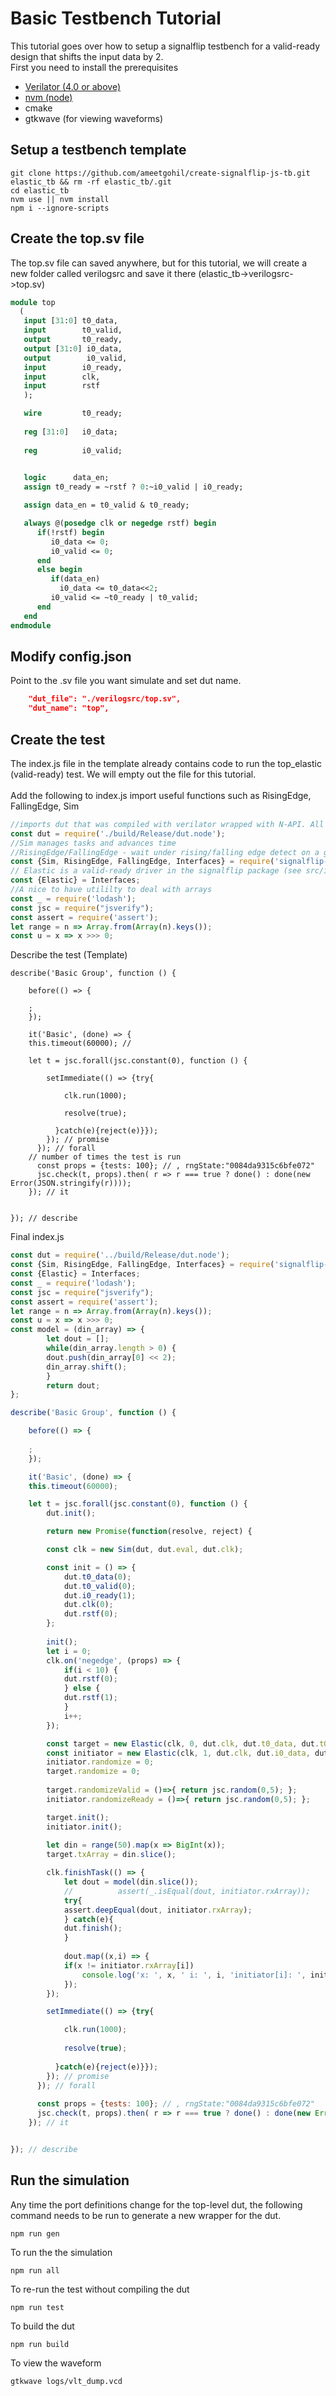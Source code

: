 # Basic Testbench Tutorial
This tutorial goes over how to setup a signalflip testbench for a valid-ready design that shifts the input data by 2. <br />
First you need to install the prerequisites <br />
- [Verilator (4.0 or above)](https://www.veripool.org/projects/verilator/wiki/Installing) <br />
- [nvm (node)](https://github.com/creationix/nvm) <br />
- cmake
- gtkwave (for viewing waveforms) <br />
	
## Setup a testbench template
```
git clone https://github.com/ameetgohil/create-signalflip-js-tb.git elastic_tb && rm -rf elastic_tb/.git
cd elastic_tb
nvm use || nvm install
npm i --ignore-scripts
```

## Create the top.sv file
The top.sv file can saved anywhere, but for this tutorial, we will create a new folder called verilogsrc and save it there (elastic_tb->verilogsrc->top.sv)
```systemverilog
module top
  (
   input [31:0] t0_data,
   input        t0_valid,
   output       t0_ready,
   output [31:0] i0_data,
   output        i0_valid,
   input        i0_ready,
   input        clk,
   input        rstf
   );

   wire         t0_ready;
   
   reg [31:0]   i0_data;
   
   reg          i0_valid;
   

   logic      data_en;
   assign t0_ready = ~rstf ? 0:~i0_valid | i0_ready;

   assign data_en = t0_valid & t0_ready;

   always @(posedge clk or negedge rstf) begin
      if(!rstf) begin
         i0_data <= 0;
         i0_valid <= 0;
      end
      else begin
         if(data_en)
           i0_data <= t0_data<<2;
         i0_valid <= ~t0_ready | t0_valid;
      end
   end
endmodule
```

## Modify config.json
Point to the .sv file you want simulate and set dut name.
```json
    "dut_file": "./verilogsrc/top.sv",
    "dut_name": "top",
```

## Create the test
The index.js file in the template already contains code to run the top_elastic (valid-ready) test. We will empty out the file for this tutorial. <br />
<br />
Add the following to index.js import useful functions such as RisingEdge, FallingEdge, Sim
```javascript
//imports dut that was compiled with verilator wrapped with N-API. All top level signals are accessible via this import
const dut = require('./build/Release/dut.node');
//Sim manages tasks and advances time
//RisingEdge/FallingEdge - wait under rising/falling edge detect on a given signal
const {Sim, RisingEdge, FallingEdge, Interfaces} = require('signalflip-js');
// Elastic is a valid-ready driver in the signalflip package (see src/interfaces/elastic/elastic.js in signalflip-js github repo)
const {Elastic} = Interfaces;
//A nice to have utililty to deal with arrays
const _ = require('lodash');
const jsc = require("jsverify");
const assert = require('assert');
let range = n => Array.from(Array(n).keys());
const u = x => x >>> 0;
```
Describe the test (Template)
```
describe('Basic Group', function () {

    before(() => {
	
	;
    });

    it('Basic', (done) => {
	this.timeout(60000); //

	let t = jsc.forall(jsc.constant(0), function () {

		setImmediate(() => {try{

            clk.run(1000);
  
            resolve(true);
  
          }catch(e){reject(e)}});
        }); // promise
      }); // forall
	// number of times the test is run
      const props = {tests: 100}; // , rngState:"0084da9315c6bfe072"
      jsc.check(t, props).then( r => r === true ? done() : done(new Error(JSON.stringify(r))));
    }); // it


}); // describe
```

Final index.js
```javascript
const dut = require('../build/Release/dut.node');
const {Sim, RisingEdge, FallingEdge, Interfaces} = require('signalflip-js');
const {Elastic} = Interfaces;
const _ = require('lodash');
const jsc = require("jsverify");
const assert = require('assert');
let range = n => Array.from(Array(n).keys());
const u = x => x >>> 0;
const model = (din_array) => {
	    let dout = [];
	    while(din_array.length > 0) {
		dout.push(din_array[0] << 2);
		din_array.shift();
	    }
	    return dout;
};

describe('Basic Group', function () {

    before(() => {
	
	;
    });

    it('Basic', (done) => {
	this.timeout(60000);

	let t = jsc.forall(jsc.constant(0), function () {
	    dut.init();

	    return new Promise(function(resolve, reject) {

		const clk = new Sim(dut, dut.eval, dut.clk);

		const init = () => {
		    dut.t0_data(0);
		    dut.t0_valid(0);
		    dut.i0_ready(1);
		    dut.clk(0);
		    dut.rstf(0);
		};
		
		init();
		let i = 0;
		clk.on('negedge', (props) => {
		    if(i < 10) {
			dut.rstf(0);
		    } else {
			dut.rstf(1);
		    }
		    i++;
		});

		const target = new Elastic(clk, 0, dut.clk, dut.t0_data, dut.t0_valid, dut.t0_ready, null);
		const initiator = new Elastic(clk, 1, dut.clk, dut.i0_data, dut.i0_valid, dut.i0_ready, null);
		initiator.randomize = 0;
		target.randomize = 0;
		
		target.randomizeValid = ()=>{ return jsc.random(0,5); };
		initiator.randomizeReady = ()=>{ return jsc.random(0,5); };

		target.init();
		initiator.init();
		
		let din = range(50).map(x => BigInt(x));
		target.txArray = din.slice();

		clk.finishTask(() => {
		    let dout = model(din.slice());
		    //		    assert(_.isEqual(dout, initiator.rxArray));
		    try{
			assert.deepEqual(dout, initiator.rxArray);
		    } catch(e){
			dut.finish();
		    }
			       
		    dout.map((x,i) => {
			if(x != initiator.rxArray[i])
			    console.log('x: ', x, ' i: ', i, 'initiator[i]: ', initiator.rxArray[i]);
		    });
		});

		setImmediate(() => {try{

            clk.run(1000);
  
            resolve(true);
  
          }catch(e){reject(e)}});
        }); // promise
      }); // forall
  
      const props = {tests: 100}; // , rngState:"0084da9315c6bfe072"
      jsc.check(t, props).then( r => r === true ? done() : done(new Error(JSON.stringify(r))));
    }); // it


}); // describe
```

## Run the simulation
Any time the port definitions change for the top-level dut, the following command needs to be run to generate a new wrapper for the dut.
```
npm run gen
```
To run the the simulation
```
npm run all
```

To re-run the test without compiling the dut
```
npm run test
```

To build the dut
```
npm run build
```

To view the waveform
```
gtkwave logs/vlt_dump.vcd
```
